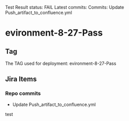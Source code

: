 Test Result
status: FAIL
Latest commits:
Commits: Update Push_artifact_to_confluence.yml
# **evironment-8-27-Pass**
## Tag
 The TAG used for deployment: evironment-8-27-Pass
## Jira Items
###  Repo commits
- Update Push_artifact_to_confluence.yml

test
